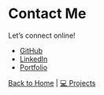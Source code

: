 
# Contact Me

Let’s connect online!

- [GitHub](https://github.com/ShalluCa10)
-  [LinkedIn](https://www.linkedin.com/in/shallu-sameera-aa5b85280/)
- [Portfolio](https://yourportfolio.link)

[Back to Home](./index.md) | [💻 Projects](./projects.md)


